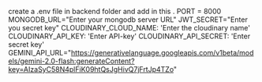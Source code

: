 create a .env file in backend folder and add in this .
PORT = 8000
MONGODB_URL="Enter your mongodb server URL"
JWT_SECRET="Enter you secret key"
CLOUDINARY_CLOUD_NAME: 'Enter the cloudinary name'
CLOUDINARY_API_KEY: 'Enter API-key'
CLOUDINARY_API_SECRET: 'Enter secret key'
GEMINI_API_URL="https://generativelanguage.googleapis.com/v1beta/models/gemini-2.0-flash:generateContent?key=AIzaSyC58N4plFiK09htQsJgHivQ7jFrtJp4TZo"
